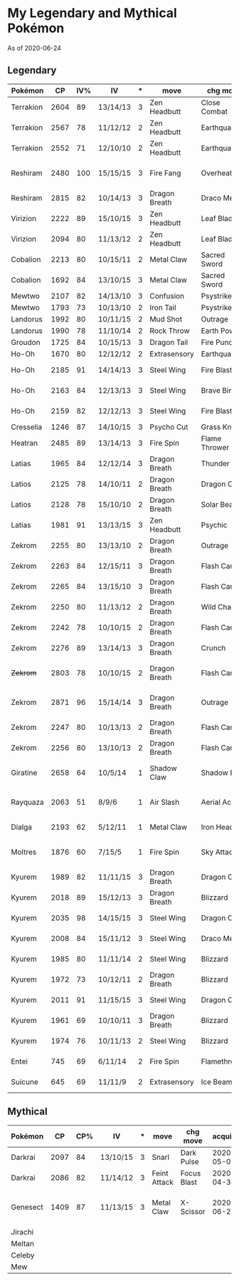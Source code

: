 
# My Legendary and Mythical Pokémon

As of 2020-06-24

## Legendary

|Pokémon|CP|IV%|IV|*|move|chg move|acquired|comment|
|---|---|---|---|---|---|---|---|---|
|Terrakion|2604|89|13/14/13|3|Zen Headbutt|Close Combat|||
|Terrakion|2567|78|11/12/12|2|Zen Headbutt|Earthquake|||
|Terrakion|2552|71|12/10/10|2|Zen Headbutt|Earthquake|||
|Reshiram|2480|100|15/15/15|3|Fire Fang|Overheat||new fast/charge moves|
|Reshiram|2815|82|10/14/13|3|Dragon Breath|Draco Meteor|||
|Virizion|2222|89|15/10/15|3|Zen Headbutt|Leaf Blade|||
|Virizion|2094|80|11/13/12|2|Zen Headbutt|Leaf Blade|||
|Cobalion|2213|80|10/15/11|2|Metal Claw|Sacred Sword|||
|Cobalion|1692|84|13/10/15|3|Metal Claw|Sacred Sword|||
|Mewtwo|2107|82|14/13/10|3|Confusion|Psystrike||normal||
|Mewtwo|1793|73|10/13/10|2|Iron Tail|Psystrike||armored|
|Landorus|1992|80|10/11/15|2|Mud Shot|Outrage|||
|Landorus|1990|78|11/10/14|2|Rock Throw|Earth Power|||
|Groudon|1725|84|10/15/13|3|Dragon Tail|Fire Punch||
|Ho-Oh|1670|80|12/12/12|2|Extrasensory|Earthquake||emncounter|
|Ho-Oh|2185|91|14/14/13|3|Steel Wing|Fire Blast|2020-07-04||
|Ho-Oh|2163|84|12/13/13|3|Steel Wing|Brave Bird|2020-07-04|
|Ho-Oh|2159|82|12/12/13|3|Steel Wing|Fire Blast|2020-07-06|
|Cresselia|1246|87|14/10/15|3|Psycho Cut|Grass Knot|||
|Heatran|2485|89|13/14/13|3|Fire Spin|Flame Thrower|2020-06-10|lucky trade|
|Latias|1965|84|12/12/14|3|Dragon Breath|Thunder|2020-06-13||
|Latios|2125|78|14/10/11|2|Dragon Breath|Dragon Claw|2020-06-13||
|Latios|2128|78|15/10/10|2|Dragon Breath|Solar Beam|2020-06-14|shiny|
|Latias|1981|91|13/13/15|3|Zen Headbutt|Psychic|2020-06-15||
|Zekrom|2255|80|13/13/10|2|Dragon Breath|Outrage|2020-06-17||
|Zekrom|2263|84|12/15/11|3|Dragon Breath|Flash Cannon|2020-06-19||
|Zekrom|2265|84|13/15/10|3|Dragon Breath|Flash Cannon|2020-06-21|Michigan|
|Zekrom|2250|80|11/13/12|2|Dragon Breath|Wild Charge|2020-06-23||
|Zekrom|2242|78|10/10/15|2|Dragon Breath|Flash Cannon|2020-06-25||
|Zekrom|2276|89|13/14/13|3|Dragon Breath|Crunch|2020-06-26||
|~~Zekrom~~|2803|78|10/10/15|2|Dragon Breath|Flash Canon|2020-06-27|weather boosted, traded away|
|Zekrom|2871|96|15/14/14|3|Dragon Breath|Outrage|2020-07-08|weather boosted, lucky trade|
|Zekrom|2247|80|10/13/13|2|Dragon Breath|Flash Canon|2020-07-01||
|Zekrom|2256|80|13/10/13|2|Dragon Breath|Flash Canon|2020-07-01||
|Giratine|2658|64|10/5/14|1|Shadow Claw|Shadow Ball|2020-06-20|trade, 2019-04-13|
|Rayquaza|2063|51|8/9/6|1|Air Slash|Aerial Ace|2020-06-21|trade, 2019-08-03|
|Dialga|2193|62|5/12/11|1|Metal Claw|Iron Head|2020-06-22|trade,2019-03-02|
|Moltres|1876|60|7/15/5|1|Fire Spin|Sky Attack|2020-06-23|shiny, trade, 2018-09-13|
|Kyurem|1989|82|11/11/15|3|Dragon Breath|Dragon Claw|2020-07-07||
|Kyurem|2018|89|15/12/13|3|Dragon Breath|Blizzard|2020-04-07||
|Kyurem|2035|98|14/15/15|3|Steel Wing|Dragon Claw|2020-07-08||
|Kyurem|2008|84|15/11/12|3|Steel Wing|Draco Meteor|2020-07-10||
|Kyurem|1985|80|11/11/14|2|Steel Wing|Blizzard|2020-07-10||
|Kyurem|1972|73|10/12/11|2|Dragon Breath|Blizzard|2020-07-13||
|Kyurem|2011|91|11/15/15|3|Steel Wing|Dragon Claw|2020-07-19||
|Kyurem|1961|69|10/10/11|3|Dragon Breath|Blizzard|2020-07-21||
|Kyurem|1974|76|10/11/13|2|Steel Wing|Blizzard|2020-07-22||
|Entei|745|69|6/11/14|2|Fire Spin|Flamethrower|2020-07-10|shadow|
|Suicune|645|69|11/11/9|2|Extrasensory|Ice Beam|2020-07-11|shadow|

## Mythical

|Pokémon|CP|CP%|IV|*|move|chg move|acquired|comment|
|---|---|---|---|---|---|---|---|---|
|Darkrai|2097|84|13/10/15|3|Snarl|Dark Pulse|2020-05-01|raid|
|Darkrai|2086|82|11/14/12|3|Feint Attack|Focus Blast|2020-04-30|raid|
|Genesect|1409|87|11/13/15|3|Metal Claw|X-Scissor|2020-06-23|Throwback Challenge Champion 2020|
|Jirachi|||||||||
|Meltan|||||||||
|Celeby|||||||||
|Mew|||||||||
